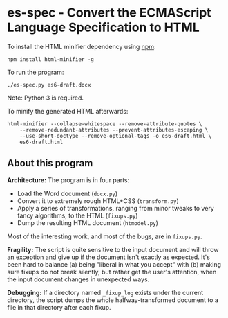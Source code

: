# es-spec - Convert the ECMAScript Language Specification to HTML

To install the HTML minifier dependency using [npm](https://www.npmjs.com/):

    npm install html-minifier -g

To run the program:

    ./es-spec.py es6-draft.docx

Note: Python 3 is required.

To minify the generated HTML afterwards:

    html-minifier --collapse-whitespace --remove-attribute-quotes \
        --remove-redundant-attributes --prevent-attributes-escaping \
        --use-short-doctype --remove-optional-tags -o es6-draft.html \
        es6-draft.html

## About this program

**Architecture:** The program is in four parts:

  * Load the Word document (`docx.py`)
  * Convert it to extremely rough HTML+CSS (`transform.py`)
  * Apply a series of transformations, ranging from minor tweaks to
    very fancy algorithms, to the HTML (`fixups.py`)
  * Dump the resulting HTML document (`htmodel.py`)

Most of the interesting work, and most of the bugs, are in `fixups.py`.

**Fragility:** The script is quite sensitive to the input document and
will throw an exception and give up if the document isn't exactly as
expected.  It's been hard to balance (a) being "liberal in what you
accept" with (b) making sure fixups do not break silently, but rather
get the user's attention, when the input document changes in unexpected
ways.

**Debugging:** If a directory named `_fixup_log` exists under the
current directory, the script dumps the whole halfway-transformed
document to a file in that directory after each fixup.
